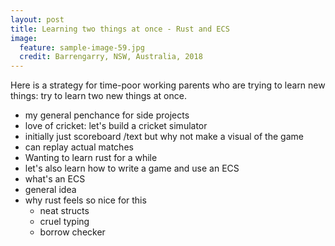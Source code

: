 ```yaml
---
layout: post
title: Learning two things at once - Rust and ECS
image:
  feature: sample-image-59.jpg
  credit: Barrengarry, NSW, Australia, 2018
---
```


Here is a strategy for time-poor working parents who are trying to learn new things: try to learn two new things at once. 

- my general penchance for side projects
- love of cricket: let's build a cricket simulator
- initially just scoreboard /text but why not make a visual of the game
- can replay actual matches
- Wanting to learn rust for a while
- let's also learn how to write a game and use an ECS
- what's an ECS
- general idea
- why rust feels so nice for this
    - neat structs
    - cruel typing
    - borrow checker